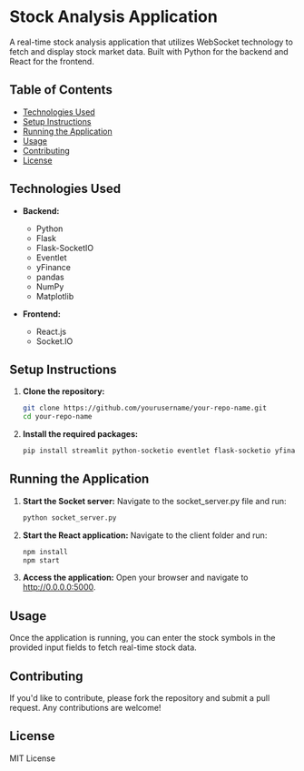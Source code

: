 # Stock Analysis Application
A real-time stock analysis application that utilizes WebSocket technology to fetch and display stock market data. Built with Python for the backend and React for the frontend.


## Table of Contents
- [Technologies Used](#technologies-used)
- [Setup Instructions](#setup-instructions)
- [Running the Application](#running-the-application)
- [Usage](#usage)
- [Contributing](#contributing)
- [License](#license)


## Technologies Used
- **Backend:**
  - Python
  - Flask
  - Flask-SocketIO
  - Eventlet
  - yFinance
  - pandas
  - NumPy
  - Matplotlib

- **Frontend:**
  - React.js
  - Socket.IO


## Setup Instructions
1. **Clone the repository:**
   ```bash
   git clone https://github.com/yourusername/your-repo-name.git
   cd your-repo-name

2. **Install the required packages:**
   ```bash
   pip install streamlit python-socketio eventlet flask-socketio yfinance pandas numpy scikit-learn matplotlib


## Running the Application
1. **Start the Socket server:**
   Navigate to the socket_server.py file and run:
   ```bash
   python socket_server.py

2. **Start the React application:**
   Navigate to the client folder and run:
   ```bash
   npm install
   npm start

3. **Access the application:**
   Open your browser and navigate to http://0.0.0.0:5000.


## Usage
Once the application is running, you can enter the stock symbols in the provided input fields to fetch real-time stock data.


## Contributing
If you'd like to contribute, please fork the repository and submit a pull request. Any contributions are welcome!


## License
MIT License
